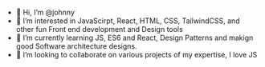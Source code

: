 - 👋 Hi, I’m @johnny
- 👀 I’m interested in JavaScirpt, React, HTML, CSS, TailwindCSS, and other fun Front end development and Design tools
- 🌱 I’m currently learning JS, ES6 and React, Design Patterns and makign good Software architecture designs.
- 💞️ I’m looking to collaborate on various projects of my expertise, I love JS

<!---
johnnyscerty/johnnyscerty is a ✨ special ✨ repository because its `README.md` (this file) appears on your GitHub profile.
You can click the Preview link to take a look at your changes.
--->

